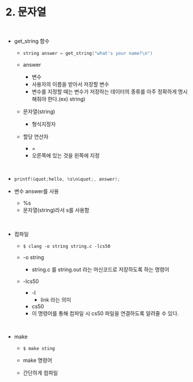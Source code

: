 # 2. 문자열

<br/>

- get_string 함수

  - ```c
    string answer = get_string("what's your name?\n")
    ```

  - answer

    - 변수
    - 사용자의 이름을 받아서 저장할 변수
    - 변수를 지정할 때는 변수가 저장하는 데이터의 종류를 아주 정확하게 명시해줘야 한다.(ex) string)

  - 문자열(string)

    - 형식지정자

  - 할당 연산자

    - =
    - 오른쪽에 있는 것을 왼쪽에 지정



<br/>

- ```c
  printf(&quot;hello, %s\n&quot;, answer);
  ```

- 변수 answer를 사용

  - %s
  - 문자열(string)라서 s를 사용함



<br/>

- 컴파일

  - ```
    $ clang -o string string.c -lcs50
    ```

  - -o string
    - string.c 를 string.out 라는 머신코드로 저장하도록 하는 명령어
  - -lcs50
    - -l
      - link 라는 의미
    - cs50
    - 이 명령어를 통해 컴파일 시 cs50 파일을 연결하도록 알려줄 수 있다.



<br/>

- make

  - ```
    $ make sting
    ```

  - make 명령어

  - 간단하게 컴파일





<br/>

<br/>



